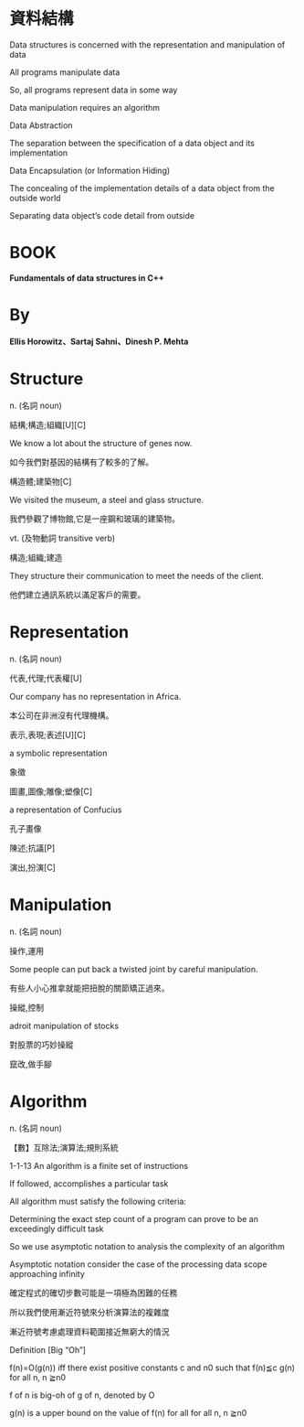  # 資料結構 
Data structures is concerned with the representation and manipulation of data

All programs manipulate data

So, all programs represent data in some way

Data manipulation requires an algorithm


Data Abstraction

The separation between the specification of a data object and its implementation

Data Encapsulation (or Information Hiding)

The concealing of the implementation details of a data object from the outside world

Separating data object’s code detail from outside 

# BOOK

**Fundamentals of data structures in C++**

# By

**Ellis Horowitz、Sartaj Sahni、Dinesh P. Mehta**

# **Structure**

n. (名詞 noun)

結構;構造;組織[U][C]

We know a lot about the structure of genes now.

如今我們對基因的結構有了較多的了解。

構造體;建築物[C]

We visited the museum, a steel and glass structure.

我們參觀了博物館,它是一座鋼和玻璃的建築物。

vt. (及物動詞 transitive verb)

構造;組織;建造

They structure their communication to meet the needs of the client.

他們建立通訊系統以滿足客戶的需要。



# **Representation**

n. (名詞 noun)

代表,代理;代表權[U]

Our company has no representation in Africa.

本公司在非洲沒有代理機構。

表示,表現;表述[U][C]

a symbolic representation

象徵

圖畫,圖像;雕像;塑像[C]

a representation of Confucius

孔子畫像

陳述;抗議[P]

演出,扮演[C]




# **Manipulation**

n. (名詞 noun)

操作,運用

Some people can put back a twisted joint by careful manipulation.

有些人小心推拿就能把扭脫的關節矯正過來。

操縱,控制

adroit manipulation of stocks

對股票的巧妙操縱

竄改,做手腳



# **Algorithm**

n. (名詞 noun)

【數】互除法;演算法;規則系統





1-1-13
An algorithm is a finite set of instructions

If followed, accomplishes a particular task

All algorithm must satisfy the following criteria:

Determining the exact step count of a program can prove to be an exceedingly difficult task

So we use asymptotic notation to analysis the complexity of an algorithm

Asymptotic notation consider the case of the processing data scope approaching infinity

確定程式的確切步數可能是一項極為困難的任務

所以我們使用漸近符號來分析演算法的複雜度

漸近符號考慮處理資料範圍接近無窮大的情況





Definition [Big “Oh”]

f(n)=O(g(n)) iff there exist positive constants c and n0 such that f(n)≦c g(n) for all n, n ≧n0

f of n is big-oh of g of n, denoted by Ο

g(n) is a upper bound on the value of f(n) for all for all n, n ≧n0

